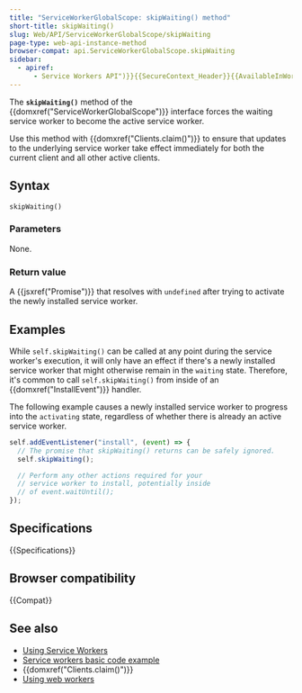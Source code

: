 ```yaml
---
title: "ServiceWorkerGlobalScope: skipWaiting() method"
short-title: skipWaiting()
slug: Web/API/ServiceWorkerGlobalScope/skipWaiting
page-type: web-api-instance-method
browser-compat: api.ServiceWorkerGlobalScope.skipWaiting
sidebar:
  - apiref:
      - Service Workers API")}}{{SecureContext_Header}}{{AvailableInWorkers("service
---
```


The **`skipWaiting()`** method of the {{domxref("ServiceWorkerGlobalScope")}} interface forces the waiting service worker to become the active service worker.

Use this method with {{domxref("Clients.claim()")}} to ensure that updates to the underlying service worker take effect immediately for both the current client and all other active clients.

## Syntax

```js-nolint
skipWaiting()
```

### Parameters

None.

### Return value

A {{jsxref("Promise")}} that resolves with `undefined` after trying to activate the newly installed service worker.

## Examples

While `self.skipWaiting()` can be called at any point during the service worker's execution, it will only have an effect if there's a newly installed service worker that might otherwise remain in the `waiting` state. Therefore, it's common to call `self.skipWaiting()` from inside of an {{domxref("InstallEvent")}} handler.

The following example causes a newly installed service worker to progress into the `activating` state, regardless of whether there is already an active service worker.

```js
self.addEventListener("install", (event) => {
  // The promise that skipWaiting() returns can be safely ignored.
  self.skipWaiting();

  // Perform any other actions required for your
  // service worker to install, potentially inside
  // of event.waitUntil();
});
```

## Specifications

{{Specifications}}

## Browser compatibility

{{Compat}}

## See also

- [Using Service Workers](/en-US/docs/Web/API/Service_Worker_API/Using_Service_Workers)
- [Service workers basic code example](https://github.com/mdn/dom-examples/tree/main/service-worker/simple-service-worker)
- {{domxref("Clients.claim()")}}
- [Using web workers](/en-US/docs/Web/API/Web_Workers_API/Using_web_workers)
